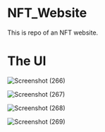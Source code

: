 # NFT_Website

This is repo of an NFT website. 

# The UI

![Screenshot (266)](https://user-images.githubusercontent.com/70054440/200435798-ffd7b13f-a018-421f-a1c5-8baaa58322bd.png)

![Screenshot (267)](https://user-images.githubusercontent.com/70054440/200435722-aa91fea2-1ed3-4969-bd06-7879361c3481.png)

![Screenshot (268)](https://user-images.githubusercontent.com/70054440/200435783-97928dec-cee3-47aa-b808-1c25bf55f85e.png)

![Screenshot (269)](https://user-images.githubusercontent.com/70054440/200435794-1bd6d74d-65f6-4994-9b79-9c09bb735a1a.png)

